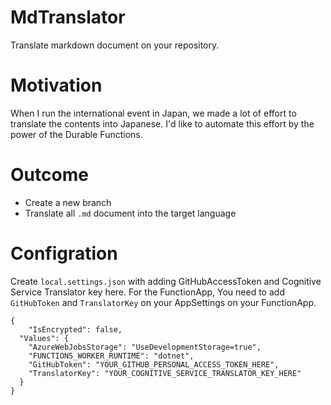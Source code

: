 # MdTranslator

Translate markdown document on your repository.



# Motivation

When I run the international event in Japan, we made a lot of effort to translate the contents into Japanese. 
I'd like to automate this effort by the power of the Durable Functions. 

# Outcome 

* Create a new branch 
* Translate all `.md` document into the target language

# Configration

Create `local.settings.json` with adding GitHubAccessToken and Cognitive Service Translator key here. For the FunctionApp, You need to add `GitHubToken` and `TranslatorKey` on your AppSettings on your FunctionApp.

```
{
    "IsEncrypted": false,
  "Values": {
    "AzureWebJobsStorage": "UseDevelopmentStorage=true",
    "FUNCTIONS_WORKER_RUNTIME": "dotnet",
    "GitHubToken": "YOUR_GITHUB_PERSONAL_ACCESS_TOKEN_HERE",
    "TranslatorKey": "YOUR_COGNITIVE_SERVICE_TRANSLATOR_KEY_HERE"
  }
}
```

